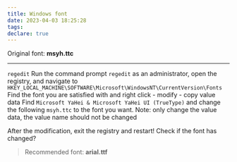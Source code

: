 ```yaml
---
title: Windows font
date: 2023-04-03 18:25:28
tags:
declare: true
---
```

Original font: **msyh.ttc**<!--more-->

----------------

`regedit`
Run the command prompt `regedit` as an administrator, open the registry, and navigate to `HKEY_LOCAL_MACHINE\SOFTWARE\Microsoft\WindowsNT\CurrentVersion\Fonts`
Find the font you are satisfied with and right click - modify - copy value data
Find `Microsoft YaHei & Microsoft YaHei UI (TrueType)` and change the following `msyh.ttc` to the font you want. Note: only change the value data, the value name should not be changed

After the modification, exit the registry and restart!
Check if the font has changed?

> Recommended font: **arial.ttf**